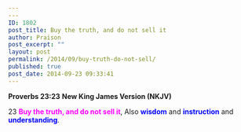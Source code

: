 ```yaml
---
---
ID: 1802
post_title: Buy the truth, and do not sell it
author: Praison
post_excerpt: ""
layout: post
permalink: /2014/09/buy-truth-do-not-sell/
published: true
post_date: 2014-09-23 09:33:41
---
```

<strong>Proverbs 23:23</strong>
<strong> New King James Version (NKJV)</strong>

23 <span style="color: #ff00ff;"><strong>Buy the truth, and do not sell it</strong></span>,
Also <span style="color: #0000ff;"><strong>wisdom</strong> </span>and <span style="color: #0000ff;"><strong>instruction</strong> </span>and <span style="color: #0000ff;"><strong>understanding</strong></span>.